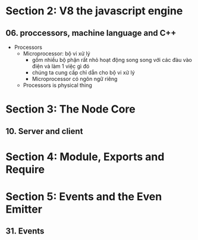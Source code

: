 # Section 2: V8 the javascript engine

## 06. proccessors, machine language and C++

- Processors
  - Microprocessor: bộ vi xử lý
    - gồm nhiều bộ phận rất nhỏ hoạt động song song với các đàu vào điện và làm 1 việc gì đó
    - chúng ta cung cấp chỉ dẫn cho bộ vi xử lý
    - Microprocessor có ngôn ngữ riêng
  - Processors is physical thing

# Section 3: The Node Core

## 10. Server and client

# Section 4: Module, Exports and Require

# Section 5: Events and the Even Emitter

## 31. Events
